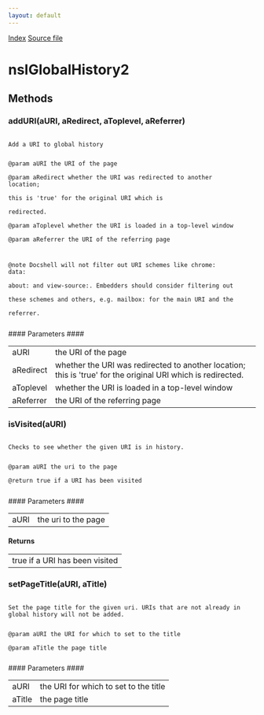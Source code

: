 ```yaml
---
layout: default
---
```

<div id='links'><a href="../index.html">Index</a>
<a href="http://dxr.mozilla.org/mozilla-central/source/docshell/base/nsIGlobalHistory2.idl">Source file</a>
</div>

# nsIGlobalHistory2 #

## Methods ##

### addURI(aURI, aRedirect, aToplevel, aReferrer) ###
<code>  
Add a URI to global history  
  
@param aURI      the URI of the page  
@param aRedirect whether the URI was redirected to another location;  
                 this is 'true' for the original URI which is  
                 redirected.  
@param aToplevel whether the URI is loaded in a top-level window  
@param aReferrer the URI of the referring page  
  
@note  Docshell will not filter out URI schemes like chrome: data:  
       about: and view-source:.  Embedders should consider filtering out  
       these schemes and others, e.g. mailbox: for the main URI and the  
       referrer.  
  
</code>
#### Parameters ####

<table>

<tr>
<td>aURI</td>
<td>the URI of the page  
</td>
</tr>

<tr>
<td>aRedirect</td>
<td>whether the URI was redirected to another location;  
                 this is 'true' for the original URI which is  
                 redirected.  
</td>
</tr>

<tr>
<td>aToplevel</td>
<td>whether the URI is loaded in a top-level window  
</td>
</tr>

<tr>
<td>aReferrer</td>
<td>the URI of the referring page  
</td>
</tr>

</table>

### isVisited(aURI) ###
<code>  
Checks to see whether the given URI is in history.  
  
@param aURI the uri to the page  
@return true if a URI has been visited  
  
</code>
#### Parameters ####

<table>

<tr>
<td>aURI</td>
<td>the uri to the page  
</td>
</tr>

</table>

#### Returns ####

<table>

<tr>
<td>true if a URI has been visited  
</td>
</tr>

</table>

### setPageTitle(aURI, aTitle) ###
<code>  
Set the page title for the given uri. URIs that are not already in  
global history will not be added.  
  
@param aURI    the URI for which to set to the title  
@param aTitle  the page title  
  
</code>
#### Parameters ####

<table>

<tr>
<td>aURI</td>
<td>the URI for which to set to the title  
</td>
</tr>

<tr>
<td>aTitle</td>
<td>the page title  
</td>
</tr>

</table>
